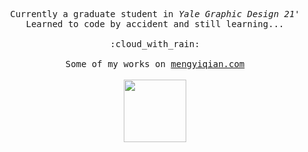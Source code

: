 <p align="center">
  <samp>
    Currently a graduate student in <i>Yale Graphic Design 21'</i>
    <br>
    Learned to code by accident and still learning...
    <br>
    <br>
    :cloud_with_rain:
    <br>
    <br>
    Some of my works on <a href="http://mengyiqian.com/">mengyiqian.com</a>
  </samp>
  <br>
  <br>
  <img src="https://raw.githubusercontent.com/mengyi-qian/moonmoon/master/hand.png" width = "100px">
</p>
